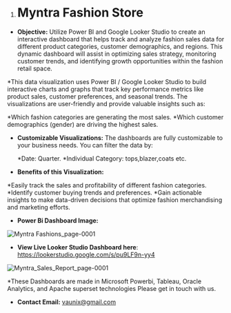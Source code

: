 1) # Myntra Fashion Store

* **Objective:** Utilize Power BI and Google Looker Studio to create an interactive dashboard that helps track and analyze fashion sales data for different product categories, customer demographics, and regions. 
This dynamic dashboard will assist in optimizing sales strategy, monitoring customer trends, and identifying growth opportunities within the fashion retail space.

*This data visualization uses Power BI / Google Looker Studio  to build interactive charts and graphs that track key performance metrics like product sales, customer preferences, and seasonal trends. The visualizations are user-friendly and provide valuable insights such as:

  *Which fashion categories  are generating the most sales.
  *Which customer demographics (gender) are driving the highest sales.


* **Customizable Visualizations:** The dashboards are fully customizable to your business needs. You can filter the data by:

  *Date: Quarter.
  *Individual Category: tops,blazer,coats etc.

* **Benefits of this Visualization:**

*Easily track the sales and profitability of different fashion categories.
*Identify customer buying trends and preferences.
*Gain actionable insights to make data-driven decisions that optimize fashion merchandising and marketing efforts.


* **Power Bi Dashboard Image:**

![Myntra Fashions_page-0001](https://github.com/user-attachments/assets/c59eb63f-2eb9-4c46-bb07-9e9abce185b6)



* **View Live Looker Studio Dashboard here**: https://lookerstudio.google.com/s/pu9LF9n-yy4

![Myntra_Sales_Report_page-0001](https://github.com/user-attachments/assets/0b360dcf-76df-401a-9818-30a39c648f49)


*These Dashboards are made in Microsoft Powerbi, Tableau, Oracle Analytics, and Apache superset technologies
Please get in touch with us.

* **Contact Email:** vaunix@gmail.com
